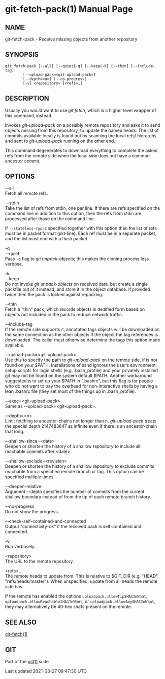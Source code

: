 # git-fetch-pack(1) Manual Page

## NAME

git-fetch-pack - Receive missing objects from another repository

## SYNOPSIS

    git fetch-pack [--all] [--quiet|-q] [--keep|-k] [--thin] [--include-tag]
            [--upload-pack=<git-upload-pack>]
            [--depth=<n>] [--no-progress]
            [-v] <repository> [<refs>…​]

## DESCRIPTION

Usually you would want to use _git fetch_, which is a higher level wrapper of this command, instead.

Invokes _git-upload-pack_ on a possibly remote repository and asks it to send objects missing from this repository, to update the named heads. The list of commits available locally is found out by scanning the local refs/ hierarchy and sent to _git-upload-pack_ running on the other end.

This command degenerates to download everything to complete the asked refs from the remote side when the local side does not have a common ancestor commit.

## OPTIONS

--all  
Fetch all remote refs.

--stdin  
Take the list of refs from stdin, one per line. If there are refs specified on the command line in addition to this option, then the refs from stdin are processed after those on the command line.

If `--stateless-rpc` is specified together with this option then the list of refs must be in packet format (pkt-line). Each ref must be in a separate packet, and the list must end with a flush packet.

-q  
--quiet  
Pass `-q` flag to _git unpack-objects_; this makes the cloning process less verbose.

-k  
--keep  
Do not invoke _git unpack-objects_ on received data, but create a single packfile out of it instead, and store it in the object database. If provided twice then the pack is locked against repacking.

--thin  
Fetch a "thin" pack, which records objects in deltified form based on objects not included in the pack to reduce network traffic.

--include-tag  
If the remote side supports it, annotated tags objects will be downloaded on the same connection as the other objects if the object the tag references is downloaded. The caller must otherwise determine the tags this option made available.

--upload-pack=&lt;git-upload-pack&gt;  
Use this to specify the path to _git-upload-pack_ on the remote side, if is not found on your $PATH. Installations of sshd ignores the user’s environment setup scripts for login shells (e.g. .bash_profile) and your privately installed git may not be found on the system default $PATH. Another workaround suggested is to set up your $PATH in ".bashrc", but this flag is for people who do not want to pay the overhead for non-interactive shells by having a lean .bashrc file (they set most of the things up in .bash_profile).

--exec=&lt;git-upload-pack&gt;  
Same as --upload-pack=&lt;git-upload-pack&gt;.

--depth=&lt;n&gt;  
Limit fetching to ancestor-chains not longer than n. _git-upload-pack_ treats the special depth 2147483647 as infinite even if there is an ancestor-chain that long.

--shallow-since=&lt;date&gt;  
Deepen or shorten the history of a shallow repository to include all reachable commits after &lt;date&gt;.

--shallow-exclude=&lt;revision&gt;  
Deepen or shorten the history of a shallow repository to exclude commits reachable from a specified remote branch or tag. This option can be specified multiple times.

--deepen-relative  
Argument --depth specifies the number of commits from the current shallow boundary instead of from the tip of each remote branch history.

--no-progress  
Do not show the progress.

--check-self-contained-and-connected  
Output "connectivity-ok" if the received pack is self-contained and connected.

-v  
Run verbosely.

&lt;repository&gt;  
The URL to the remote repository.

&lt;refs&gt;…​  
The remote heads to update from. This is relative to $GIT_DIR (e.g. "HEAD", "refs/heads/master"). When unspecified, update from all heads the remote side has.

If the remote has enabled the options `uploadpack.allowTipSHA1InWant`, `uploadpack.allowReachableSHA1InWant`, or `uploadpack.allowAnySHA1InWant`, they may alternatively be 40-hex sha1s present on the remote.

## SEE ALSO

[git-fetch(1)](git-fetch.html)

## GIT

Part of the [git(1)](git.html) suite

Last updated 2021-03-27 09:47:30 UTC
